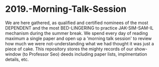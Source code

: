 # 2019.-Morning-Talk-Session
We are here gathered, as qualified and certified nominees of the most DEPENDENT and the most BED-LINGERING to practice JAK-SIM-SAM-IL mechanism during the summer break. We spend every day of reading maximum a single paper and open up a 'morning talk session' to review how much we were not-understanding what we had thought it was just a piece of cake. This repository stores the mighty records of our show-window (to Professor Seo) deeds including paper lists, implmentation details, etc.
